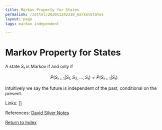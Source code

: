 ```yaml
---
title: Markov Property for States
permalink: /zettel/202011242210_markovStates
layout: page
tags: markov independent

---
```

# Markov Property for States

A state $S_t$ is Markov if and only if

$$
P ( S_{t+1} | S_1, S_2, \dots, S_t) = P ( S_{t+1} | S_t )
$$

Intuitively we say the future is independent of the past, conditional on the present.

Links: []

References: [David Silver Notes](https://www.davidsilver.uk/wp-content/uploads/2020/03/MDP.pdf)

[Return to Index](index)